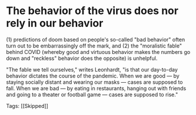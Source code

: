 # The behavior of the virus does nor rely in our behavior

(1) predictions of doom based on people's so-called "bad behavior" often turn out to be embarrassingly off the mark, and (2) the "moralistic fable" behind COVID (whereby good and virtuous behavior makes the numbers go down and "reckless" behavior does the opposite) is unhelpful.

"The fable we tell ourselves," writes Leonhardt, "is that our day-to-day behavior dictates the course of the pandemic. When we are good — by staying socially distant and wearing our masks — cases are supposed to fall. When we are bad — by eating in restaurants, hanging out with friends and going to a theater or football game — cases are supposed to rise."

Tags: [[Skipped]]

